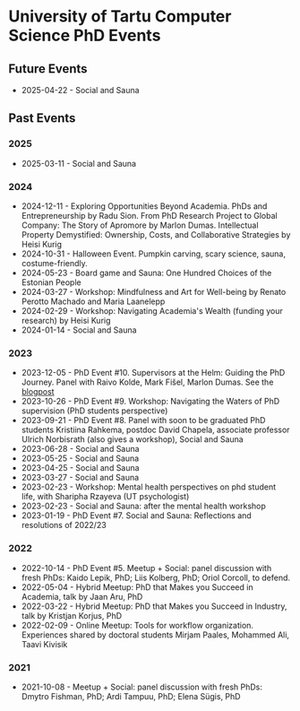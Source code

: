 # University of Tartu Computer Science PhD Events

## Future Events
* 2025-04-22 - Social and Sauna

## Past Events

### 2025
* 2025-03-11 - Social and Sauna

### 2024
* 2024-12-11 - Exploring Opportunities Beyond Academia. PhDs and Entrepreneurship by Radu Sion. From PhD Research Project to Global Company: The Story of Apromore by Marlon Dumas. Intellectual Property Demystified: Ownership, Costs, and Collaborative Strategies by Heisi Kurig
* 2024-10-31 - Halloween Event. Pumpkin carving, scary science, sauna, costume-friendly.
* 2024-05-23 - Board game and Sauna: One Hundred Choices of the Estonian People
* 2024-03-27 - Workshop: Mindfulness and Art for Well-being by Renato Perotto Machado and Maria Laanelepp
* 2024-02-29 - Workshop: Navigating Academia's Wealth (funding your research) by Heisi Kurig
* 2024-01-14 - Social and Sauna

### 2023

* 2023-12-05 - PhD Event #10. Supervisors at the Helm: Guiding the PhD Journey. Panel with Raivo Kolde, Mark Fišel, Marlon Dumas. See the [blogpost](https://heliotrope-banon-736.notion.site/Insights-into-PhD-Supervision-A-Panel-Discussion-with-Professors-Dumas-Fi-el-and-Kolde-03ef328b88044d3981a9e024f950351a)
* 2023-10-26 - PhD Event #9. Workshop: Navigating the Waters of PhD supervision (PhD students perspective)
* 2023-09-21 - PhD Event #8. Panel with soon to be graduated PhD students Kristiina Rahkema, postdoc David Chapela, associate professor Ulrich Norbisrath (also gives a workshop), Social and Sauna
* 2023-06-28 - Social and Sauna
* 2023-05-25 - Social and Sauna
* 2023-04-25 - Social and Sauna
* 2023-03-27 - Social and Sauna
* 2023-02-23 - Workshop: Mental health perspectives on phd student life, with Sharipha Rzayeva (UT psychologist)
* 2023-02-23 - Social and Sauna: after the mental health workshop
* 2023-01-19 - PhD Event #7. Social and Sauna: Reflections and resolutions of 2022/23

### 2022
* 2022-10-14 - PhD Event #5. Meetup + Social: panel discussion with fresh PhDs: Kaido Lepik, PhD; Liis Kolberg, PhD; Oriol Corcoll, to defend.
* 2022-05-04 - Hybrid Meetup: PhD that Makes you Succeed in Academia, talk by Jaan Aru, PhD
* 2022-03-22 - Hybrid Meetup: PhD that Makes you Succeed in Industry, talk by Kristjan Korjus, PhD
* 2022-02-09 - Online Meetup: Tools for workflow organization. Experiences shared by doctoral students Mirjam Paales, Mohammed Ali, Taavi Kivisik 

### 2021
* 2021-10-08 - Meetup + Social: panel discussion with fresh PhDs: Dmytro Fishman, PhD; Ardi Tampuu, PhD; Elena Sügis, PhD
